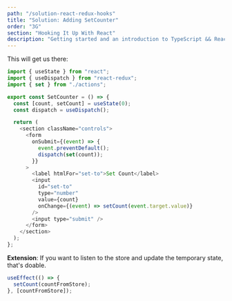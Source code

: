 ```yaml
---
path: "/solution-react-redux-hooks"
title: "Solution: Adding SetCounter"
order: "3G"
section: "Hooking It Up With React"
description: "Getting started and an introduction to TypeScript && React Workshop"
---
```


This will get us there:

```js
import { useState } from "react";
import { useDispatch } from "react-redux";
import { set } from "./actions";

export const SetCounter = () => {
  const [count, setCount] = useState(0);
  const dispatch = useDispatch();

  return (
    <section className="controls">
      <form
        onSubmit={(event) => {
          event.preventDefault();
          dispatch(set(count));
        }}
      >
        <label htmlFor="set-to">Set Count</label>
        <input
          id="set-to"
          type="number"
          value={count}
          onChange={(event) => setCount(event.target.value)}
        />
        <input type="submit" />
      </form>
    </section>
  );
};
```

**Extension**: If you want to listen to the store and update the temporary state, that's doable.

```js
useEffect(() => {
  setCount(countFromStore);
}, [countFromStore]);
```
